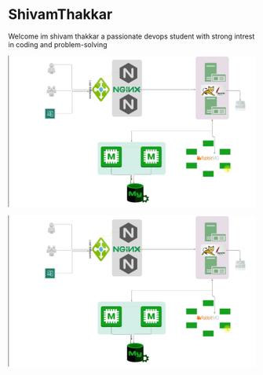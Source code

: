 # ShivamThakkar
Welcome
im shivam thakkar a passionate devops student with  strong intrest in coding and problem-solving


![1.jpg](https://github.com/ShivamThakkar1211/ShivamThakkar/blob/main/Screenshot%202024-02-08%20112909.png)

![1.jpg](https://github.com/ShivamThakkar1211/ShivamThakkar/blob/main/Screenshot%202024-02-08%20112909.png)
